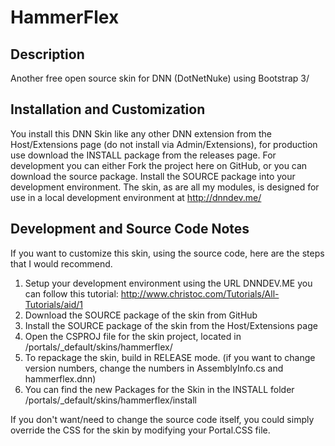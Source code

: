 HammerFlex
==========

Description
-----------
Another free open source skin for DNN (DotNetNuke) using Bootstrap 3/ 

Installation and Customization
------------------------------
You install this DNN Skin like any other DNN extension from the Host/Extensions page (do not install via Admin/Extensions), for production use download the INSTALL package from the releases page. For development you can either Fork the project here on GitHub, or you can download the source package. Install the SOURCE package into your development environment. The skin, as are all my modules, is designed for use in a local development environment at http://dnndev.me/ 


Development and Source Code Notes
---------------------------------
If you want to customize this skin, using the source code, here are the steps that I would recommend. 

1. Setup your development environment using the URL DNNDEV.ME you can follow this tutorial: http://www.christoc.com/Tutorials/All-Tutorials/aid/1
2. Download the SOURCE package of the skin from GitHub
3. Install the SOURCE package of the skin from the Host/Extensions page
4. Open the CSPROJ file for the skin project, located in /portals/_default/skins/hammerflex/
5. To repackage the skin, build in RELEASE mode. (if you want to change version numbers, change the numbers in AssemblyInfo.cs and hammerflex.dnn)
6. You can find the new Packages for the Skin in the INSTALL folder /portals/_default/skins/hammerflex/install

If you don't want/need to change the source code itself, you could simply override the CSS for the skin by modifying your Portal.CSS file.

